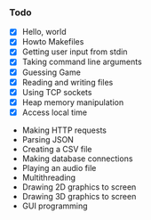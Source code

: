 ### Todo

  - [x] Hello, world
  - [x] Howto Makefiles 
  - [x] Getting user input from stdin
  - [x] Taking command line arguments
  - [x] Guessing Game
  - [x] Reading and writing files
  - [x] Using TCP sockets
  - [x] Heap memory manipulation
  - [x] Access local time
  -  Making HTTP requests
  -  Parsing JSON
  -  Creating a CSV file
  -  Making database connections
  -  Playing an audio file
  -  Multithreading
  -  Drawing 2D graphics to screen
  -  Drawing 3D graphics to screen
  -  GUI programming
 

